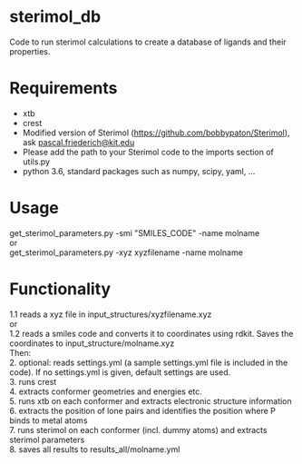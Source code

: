 # sterimol_db

Code to run sterimol calculations to create a database of ligands and their properties.



# Requirements
- xtb
- crest
- Modified version of Sterimol (https://github.com/bobbypaton/Sterimol), ask pascal.friederich@kit.edu
- Please add the path to your Sterimol code to the imports section of utils.py
- python 3.6, standard packages such as numpy, scipy, yaml, ...

# Usage
get_sterimol_parameters.py -smi "SMILES_CODE" -name molname  
or  
get_sterimol_parameters.py -xyz xyzfilename -name molname  

# Functionality
1.1 reads a xyz file in input_structures/xyzfilename.xyz  
or  
1.2 reads a smiles code and converts it to coordinates using rdkit. Saves the coordinates to input_structure/molname.xyz  
Then:  
2. optional: reads settings.yml (a sample settings.yml file is included in the code). If no settings.yml is given, default settings are used.  
3. runs crest  
4. extracts conformer geometries and energies etc.  
5. runs xtb on each conformer and extracts electronic structure information  
6. extracts the position of lone pairs and identifies the position where P binds to metal atoms  
7. runs sterimol on each conformer (incl. dummy atoms) and extracts sterimol parameters  
8. saves all results to results_all/molname.yml  






